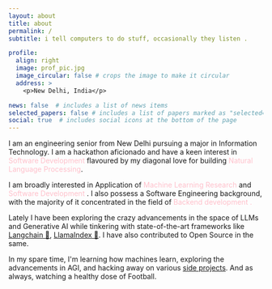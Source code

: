 ```yaml
---
layout: about
title: about
permalink: /
subtitle: i tell computers to do stuff, occasionally they listen .

profile:
  align: right
  image: prof_pic.jpg
  image_circular: false # crops the image to make it circular
  address: >
    <p>New Delhi, India</p>

news: false  # includes a list of news items
selected_papers: false # includes a list of papers marked as "selected={true}"
social: true  # includes social icons at the bottom of the page
---
```


I am an engineering senior from New Delhi pursuing a major in Information Technology. I am a hackathon aficionado and have a keen interest in <span style="color: pink">Software Development</span> flavoured by my diagonal love for building <span style="color: pink">Natural Language Processing</span>.

I am broadly interested in Application of <span style="color: pink">Machine Learning Research</span> and <span style="color: pink">Software Development </span>. I also possess a Software Engineering background, with the majority of it concentrated in the field of <span style="color: pink">Backend development .</span> 

Lately I have been exploring the crazy advancements in the space of LLMs and Generative AI while tinkering with state-of-the-art frameworks like [Langchain 🦜](https://www.langchain.com/), [LlamaIndex 🦙](https://www.llamaindex.ai/). I have also contributed to Open Source in the same.

In my spare time, I'm learning how machines learn, exploring the advancements in AGI, and hacking away on various [side projects](https://mdarshad1000.github.io/projects/). And as always, watching a healthy dose of Football.